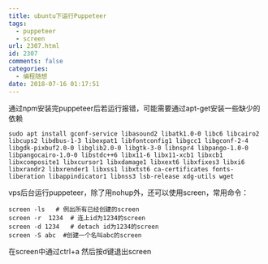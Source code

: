 ```yaml
---
title: ubuntu下运行Puppeteer
tags:
  - puppeteer
  - screen
url: 2307.html
id: 2307
comments: false
categories:
  - 编程随想
date: 2018-07-16 01:17:51
---
```


通过npm安装完puppeteer后若运行报错，可能需要通过apt-get安装一些缺少的依赖

    sudo apt install gconf-service libasound2 libatk1.0-0 libc6 libcairo2 libcups2 libdbus-1-3 libexpat1 libfontconfig1 libgcc1 libgconf-2-4 libgdk-pixbuf2.0-0 libglib2.0-0 libgtk-3-0 libnspr4 libpango-1.0-0 libpangocairo-1.0-0 libstdc++6 libx11-6 libx11-xcb1 libxcb1 libxcomposite1 libxcursor1 libxdamage1 libxext6 libxfixes3 libxi6 libxrandr2 libxrender1 libxss1 libxtst6 ca-certificates fonts-liberation libappindicator1 libnss3 lsb-release xdg-utils wget
    

vps后台运行puppeteer，除了用nohup外，还可以使用screen，常用命令：

    screen -ls   # 例出所有已经创建的screen
    screen -r  1234  # 连上id为1234的screen
    screen -d 1234   # detach id为1234的screen
    screen -S abc  #创建一个名叫abc的screen
    

在screen中通过ctrl+a 然后按d键退出screen